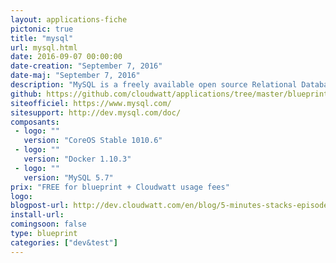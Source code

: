 ```yaml
---
layout: applications-fiche
pictonic: true
title: "mysql"
url: mysql.html
date: 2016-09-07 00:00:00
date-creation: "September 7, 2016"
date-maj: "September 7, 2016"
description: "MySQL is a freely available open source Relational Database Management System (RDBMS) that uses Structured Query Language (SQL). SQL is the most popular language for adding, accessing and managing content in a database. It is most noted for its quick processing, proven reliability, ease and flexibility of use. MySQL is an essential part of almost every open source PHP application. Good examples for PHP/MySQL-based scripts are phpBB, osCommerce and Joomla."
github: https://github.com/cloudwatt/applications/tree/master/blueprint-coreos-mysql
siteofficiel: https://www.mysql.com/
sitesupport: http://dev.mysql.com/doc/
composants:
 - logo: ""
   version: "CoreOS Stable 1010.6"
 - logo: ""
   version: "Docker 1.10.3"
 - logo: ""
   version: "MySQL 5.7"
prix: "FREE for blueprint + Cloudwatt usage fees"
logo: 
blogpost-url: http://dev.cloudwatt.com/en/blog/5-minutes-stacks-episode-thirty-three-blueprint-mysql.html
install-url: 
comingsoon: false
type: blueprint
categories: ["dev&test"]
---
```

